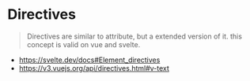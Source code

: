 # Directives

> Directives are similar to attribute, but a extended version of it. this concept is valid on vue and svelte.

- https://svelte.dev/docs#Element_directives
- https://v3.vuejs.org/api/directives.html#v-text
